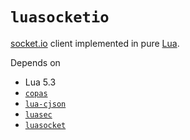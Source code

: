 # `luasocketio`

[socket.io](http://socket.io/) client implemented in pure [Lua](https://www.lua.org/).

Depends on

- Lua 5.3
- [`copas`](https://luarocks.org/modules/tieske/copas)
- [`lua-cjson`](https://luarocks.org/modules/luarocks/lua-cjson)
- [`luasec`](https://luarocks.org/modules/brunoos/luasec)
- [`luasocket`](https://luarocks.org/modules/luarocks/luasocket)

